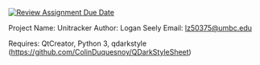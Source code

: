 [![Review Assignment Due Date](https://classroom.github.com/assets/deadline-readme-button-24ddc0f5d75046c5622901739e7c5dd533143b0c8e959d652212380cedb1ea36.svg)](https://classroom.github.com/a/QB74hIJx)

Project Name: Unitracker
Author: Logan Seely
Email: lz50375@umbc.edu

Requires: QtCreator, Python 3, qdarkstyle (https://github.com/ColinDuquesnoy/QDarkStyleSheet)
